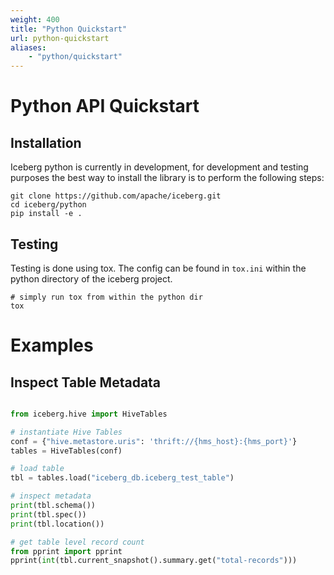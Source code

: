 ```yaml
---
weight: 400
title: "Python Quickstart"
url: python-quickstart
aliases:
    - "python/quickstart"
---
```

<!--
 - Licensed to the Apache Software Foundation (ASF) under one or more
 - contributor license agreements.  See the NOTICE file distributed with
 - this work for additional information regarding copyright ownership.
 - The ASF licenses this file to You under the Apache License, Version 2.0
 - (the "License"); you may not use this file except in compliance with
 - the License.  You may obtain a copy of the License at
 -
 -   http://www.apache.org/licenses/LICENSE-2.0
 -
 - Unless required by applicable law or agreed to in writing, software
 - distributed under the License is distributed on an "AS IS" BASIS,
 - WITHOUT WARRANTIES OR CONDITIONS OF ANY KIND, either express or implied.
 - See the License for the specific language governing permissions and
 - limitations under the License.
 -->


# Python API Quickstart

## Installation

Iceberg python is currently in development, for development and testing purposes the best way to install the library is to perform the following steps:
```
git clone https://github.com/apache/iceberg.git
cd iceberg/python
pip install -e .
```

## Testing
Testing is done using tox. The config can be found in `tox.ini` within the python directory of the iceberg project.

```
# simply run tox from within the python dir
tox
```

# Examples

## Inspect Table Metadata
``` python

from iceberg.hive import HiveTables

# instantiate Hive Tables
conf = {"hive.metastore.uris": 'thrift://{hms_host}:{hms_port}'}
tables = HiveTables(conf)

# load table
tbl = tables.load("iceberg_db.iceberg_test_table")

# inspect metadata
print(tbl.schema())
print(tbl.spec())
print(tbl.location())

# get table level record count
from pprint import pprint
pprint(int(tbl.current_snapshot().summary.get("total-records")))
```
